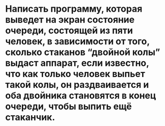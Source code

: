 # Написать программу, которая выведет на экран состояние очереди, состоящей из пяти человек, в зависимости от того, сколько стаканов “двойной колы” выдаст аппарат, если известно, что как только человек выпьет такой колы, он раздваивается и оба двойника становятся в конец очереди, чтобы выпить ещё стаканчик.
